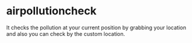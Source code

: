 # airpollutioncheck
It checks the pollution at your current position by grabbing your location and also you can check by the custom location.
